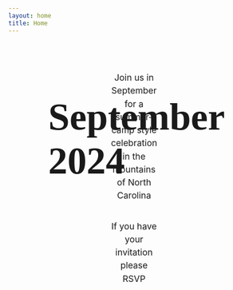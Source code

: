 ```yaml
---
layout: home
title: Home
---
```


<script lang="ts" setup>
  import VPImage from 'vitepress/dist/client/theme-default/components/VPImage.vue';
  import VPButton from 'vitepress/dist/client/theme-default/components/VPButton.vue';
  import { onBeforeUnmount } from 'vue';
  import { useModal, useVfm, } from 'vue-final-modal';
  import RSVPModal from './.vitepress/components/RSVPModal.vue';
  import RegisterModal from './.vitepress/components/RegisterModal.vue';

  const rsvpModalShown = Boolean(localStorage.getItem('rsvpModalShown'));
  const registerModalShown = Boolean(localStorage.getItem('registerModalShown'));

  if (!rsvpModalShown.valueOf()) {
    useModal({
      component: RSVPModal
    }).open();

    onBeforeUnmount(() => {
      useVfm().closeAll()
    })

    localStorage.setItem('rsvpModalShown', 'true');
  }

  if (!registerModalShown.valueOf()) {
    useModal({
      component: RegisterModal
    }).open();

    onBeforeUnmount(() => {
      useVfm().closeAll();
    })

    localStorage.setItem('registerModalShown', 'true')
  }

</script>

<div class="hero">
  <VPImage class="image" image="/images/home_hero.jpg"></VPImage>

  <h1 class="hero-title">September 2024</h1>
</div>

<article class="action">
  <div class="action-description">
    <p>Join us in September for a summer-camp style celebration in the mountains of North Carolina</p>
    <p>If you have your invitation please RSVP</p>
    <VPButton text="Click to RSVP" href="/rsvp" />
  </div>

  <VPImage image="/images/IMG_2627.jpg"></VPImage>
</article>

<carousel :autoplay="true" :loop="true" :scrollPerPage="false" :perPage="1" :perPageCustom="[[768,2]]" :paginationPosition="'bottom-overlay'">
  <slide>
    <VPImage image="/images/proposal.jpg"></VPImage>
  </slide>
  <slide>
    <VPImage image="/images/7A9C52CD-A283-4AF5-A4E4-E22EBDCAFF4A.jpg"></VPImage>
  </slide>
  <slide>
    <VPImage image="/images/IMG_0063.jpg"></VPImage>
  </slide>
  <slide>
    <VPImage image="/images/231113000203190014.jpg"></VPImage>
  </slide>
  <slide>
    <VPImage image="/images/231113000203220022.jpg"></VPImage>
  </slide>
  <slide>
    <VPImage image="/images/IMG_0426.jpg"></VPImage>
  </slide>
  <slide>
    <VPImage image="/images/231113000203190008.jpg"></VPImage>
  </slide>
</carousel>

<style lang="scss">
  @font-face{
    font-family: "Pacific Northwest Letters W01";
    src: url("/fonts/e0870aa7286662dd08f498a39e6737de.eot");
    src: url("/fonts/e0870aa7286662dd08f498a39e6737de.eot?#iefix")format("embedded-opentype"),
        url("/fonts/e0870aa7286662dd08f498a39e6737de.woff")format("woff"),
        url("/fonts/e0870aa7286662dd08f498a39e6737de.woff2")format("woff2"),
        url("/fonts/e0870aa7286662dd08f498a39e6737de.ttf")format("truetype"),
        url("/fonts/e0870aa7286662dd08f498a39e6737de.svg#Pacific Northwest Letters W01")format("svg");
    font-weight:normal;
    font-style:normal;
    font-display:swap;
  }

  .hero {
    position: relative;

    .hero-title {
      font-family: "Pacific Northwest Letters W01";
      position: absolute;
      top: 98%;
      left: 5rem;
      font-size: min(8vw, 80px);
    }
  }

  .action {
    margin: 4em 10%;

    .action-description {
      text-align: center;

      p {
        font-size: 1.25em;
        line-height: 1.5em;
        margin-bottom: 2em;
      }
    }

    .VPImage {
      border-radius: 25%;
      margin: 2em 0;
    }
  }

  .VueCarousel {
    .VPImage {
      min-width: 100vw;
      height: 30em;
      object-fit: cover;
      width: auto;
    }
  }

  @media (min-width: 768px) {
    .action {
      display: flex;
      align-items: center;
      justify-content: center;

      .action-description {
        width: 50%;

        p {
          margin-bottom: 2em;
          margin-left: 3em;
          margin-right: 3em;
        }
      }

      .VPImage {
        justify-self: center;
        max-height: 50vh;
        margin: 0 3em;
      }
    }

    .VueCarousel {
      .VPImage {
        min-width: 50vw;
        height: 30em;
        object-fit: cover;
        width: auto;
      }
    }
  }
</style>
